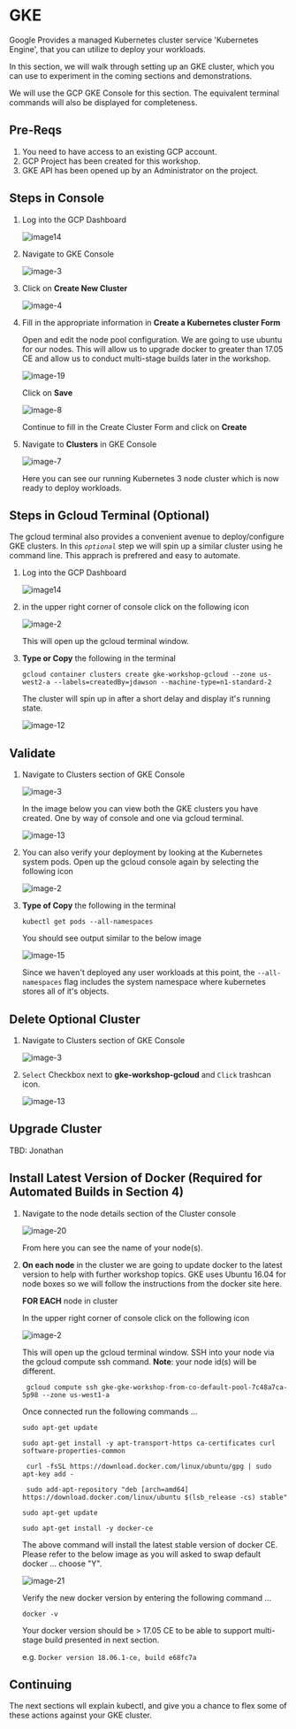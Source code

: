 # GKE

Google Provides a managed Kubernetes cluster service 'Kubernetes Engine', that you can utilize to deploy your workloads.

In this section, we will walk through setting up an GKE cluster, which you can use to experiment in the coming sections and demonstrations.

We will use the GCP GKE Console for this section. The equivalent terminal commands will also be displayed for completeness.


## Pre-Reqs

1. You need to have access to an existing GCP account.
2. GCP Project has been created for this workshop.
3. GKE API has been opened up by an Administrator on the project.

## Steps in Console

1. Log into the GCP Dashboard

	![image14](gke_images/image-14.png)
	
2. Navigate to GKE Console

    ![image-3](gke_images/image-3.png)
    
3. Click on **Create New Cluster**

    ![image-4](gke_images/image-4.png)
    
4. Fill in the appropriate information in **Create a Kubernetes cluster Form**
    
    Open and edit the node pool configuration.  We are going to use ubuntu for our nodes.  This will allow us to upgrade docker to 
    greater than 17.05 CE and allow us to conduct multi-stage builds later in the workshop.
    
    ![image-19](gke_images/image-19.png)
    
    Click on **Save**
    
    ![image-8](gke_images/image-8.png)
    
    Continue to fill in the Create Cluster Form and click on **Create**
    
5. Navigate to **Clusters** in GKE Console

    ![image-7](gke_images/image-7.png)
    
    Here you can see our running Kubernetes 3 node cluster which is now ready to deploy workloads.

## Steps in Gcloud Terminal (Optional)

The gcloud terminal also provides a convenient avenue to deploy/configure GKE clusters.  In this _`optional`_  step we will
spin up a similar cluster using he command line.  This apprach is prefrered and easy to automate.

1. Log into the GCP Dashboard

    ![image14](gke_images/image-14.png)
	
2. in the upper right corner of console click on the following icon    
 
    ![image-2](gke_images/image-2.png)
    
    This will open up the gcloud terminal window.
    
3. **Type or Copy** the following in the terminal

    `gcloud container clusters create gke-workshop-gcloud --zone us-west2-a --labels=createdBy=jdawson --machine-type=n1-standard-2`

    The cluster will spin up in after a short delay and display it's running state.
    
    ![image-12](gke_images/image-12.png)

   
## Validate

1. Navigate to Clusters section of GKE Console

    ![image-3](gke_images/image-3.png)

    In the image below you can view both the GKE clusters you have created. One by way of console and one via gcloud terminal.
    
    ![image-13](gke_images/image-13.png)
    
    
2. You can also verify your deployment by looking at the Kubernetes system pods. Open up the gcloud console again by selecting the
   following icon
   
    ![image-2](gke_images/image-2.png)
    
3. **Type of Copy**  the following in the terminal

    `kubectl get pods --all-namespaces`

    You should see output similar to the below image
    
    ![image-15](gke_images/image-15.png)
    
    Since we haven't deployed any user workloads at this point, the `--all-namespaces` flag includes the system namespace
    where kubernetes stores all of it's objects.
    
## Delete Optional Cluster

1. Navigate to Clusters section of GKE Console

   ![image-3](gke_images/image-3.png)
    

2. `Select` Checkbox next to **gke-workshop-gcloud** and `Click` trashcan icon.

   ![image-13](gke_images/image-13.png)
   
   
## Upgrade Cluster

TBD: Jonathan


## Install Latest Version of Docker (Required for Automated Builds in Section 4)


1. Navigate to the node details section of the Cluster console

    ![image-20](gke_images/image-20.png)
    
    From here you can see the name of your node(s).

2. **On each node** in the cluster we are going to update docker to the latest version to help with further workshop topics.
   GKE uses Ubuntu 16.04 for node boxes so we will follow the instructions from the docker site here.
   
   **FOR EACH** node in cluster
   	
   In the upper right corner of console click on the following icon    
    
   ![image-2](gke_images/image-2.png)
       
    This will open up the gcloud terminal window.  SSH into your node via the gcloud compute ssh command. **Note**: your
    node id(s) will be different.
    
   ` gcloud compute ssh gke-gke-workshop-from-co-default-pool-7c48a7ca-5p98 --zone us-west1-a`
    
    Once connected run the following commands ...
    
    `sudo apt-get update`
    
    `sudo apt-get install -y apt-transport-https ca-certificates curl software-properties-common`
   
   ` curl -fsSL https://download.docker.com/linux/ubuntu/gpg | sudo apt-key add -`
   
   ` sudo add-apt-repository "deb [arch=amd64] https://download.docker.com/linux/ubuntu $(lsb_release -cs) stable"`
   
    `sudo apt-get update`
    
    `sudo apt-get install -y docker-ce`
    
    The above command will install the latest stable version of docker CE.  Please refer to the below image as you will
    asked to swap default docker ... choose "Y".
    
    ![image-21](gke_images/image-21.png)
    
   Verify the new docker version by entering the following command ...
   
   `docker -v `
   
   Your docker version should be > 17.05 CE to be able to support multi-stage build presented in next section.
   
   e.g. `Docker version 18.06.1-ce, build e68fc7a`
    

## Continuing

The next sections wll explain kubectl, and give you a chance to flex some of these actions against your GKE cluster.
